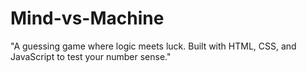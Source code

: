 # Mind-vs-Machine
"A guessing game where logic meets luck. Built with HTML, CSS, and JavaScript to test your number sense."
